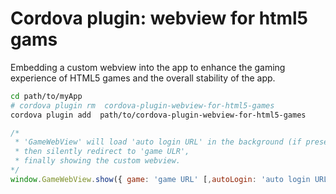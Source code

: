 # Cordova plugin: webview for html5 gams

Embedding a custom webview into the app to enhance the gaming experience of HTML5 games and the overall stability of the app.

```sh
cd path/to/myApp
# cordova plugin rm  cordova-plugin-webview-for-html5-games
cordova plugin add  path/to/cordova-plugin-webview-for-html5-games
```

```js
/*
 * 'GameWebView' will load 'auto login URL' in the background (if present),
 * then silently redirect to 'game ULR',
 * finally showing the custom webview.
*/
window.GameWebView.show({ game: 'game URL' [,autoLogin: 'auto login URL'] }, msg => console.log(msg), msg => console.log(msg))
```
